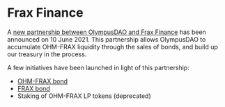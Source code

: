 # Frax Finance

A [new partnership between OlympusDAO and Frax Finance](https://olympusdao.medium.com/ohm-x-frax-a-new-breed-of-partnership-95cd1cc01770) has been announced on 10 June 2021. This partnership allows OlympusDAO to accumulate OHM-FRAX liquidity through the sales of bonds, and build up our treasury in the process.

A few initiatives have been launched in light of this partnership:

* [OHM-FRAX bond](../using-the-website/bonds/bond_ohm_frax.md)
* [FRAX bond](../using-the-website/bonds/bond_frax.md)
* Staking of OHM-FRAX LP tokens \(deprecated\)

